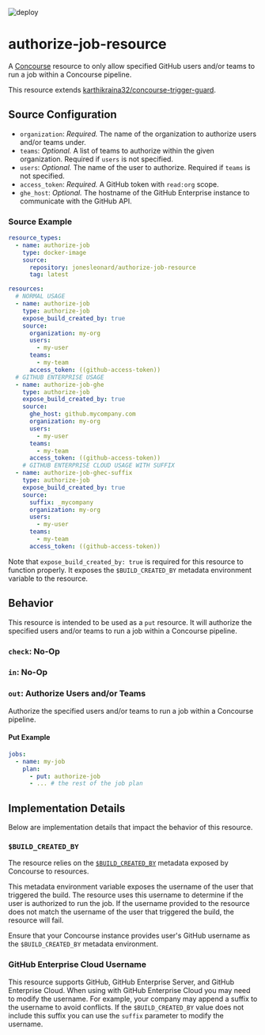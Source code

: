 ![deploy](https://github.com/jonesleonard/authorize-job-resource/actions/workflows/deploy.yml/badge.svg)

# authorize-job-resource

A [Concourse](https://concourse-ci.org/) resource to only allow specified GitHub users and/or teams to run a job within
a Concourse pipeline.

This resource
extends [karthikraina32/concourse-trigger-guard](https://github.com/karthikraina32/concourse-trigger-guard).

## Source Configuration

* `organization`: *Required.* The name of the organization to authorize users and/or teams under.
* `teams`: *Optional.* A list of teams to authorize within the given organization. Required if `users` is not specified.
* `users`: *Optional.* The name of the user to authorize. Required if `teams` is not specified.
* `access_token`: *Required.* A GitHub token with `read:org` scope.
* `ghe_host`: *Optional.* The hostname of the GitHub Enterprise instance to communicate with the GitHub API.

### Source Example

```yaml
resource_types:
  - name: authorize-job
    type: docker-image
    source:
      repository: jonesleonard/authorize-job-resource
      tag: latest

resources:
  # NORMAL USAGE
  - name: authorize-job
    type: authorize-job
    expose_build_created_by: true
    source:
      organization: my-org
      users:
        - my-user
      teams:
        - my-team
      access_token: ((github-access-token))
  # GITHUB ENTERPRISE USAGE
  - name: authorize-job-ghe
    type: authorize-job
    expose_build_created_by: true
    source:
      ghe_host: github.mycompany.com
      organization: my-org
      users:
        - my-user
      teams:
        - my-team
      access_token: ((github-access-token))
    # GITHUB ENTERPRISE CLOUD USAGE WITH SUFFIX
  - name: authorize-job-ghec-suffix
    type: authorize-job
    expose_build_created_by: true
    source:
      suffix: _mycompany
      organization: my-org
      users:
        - my-user
      teams:
        - my-team
      access_token: ((github-access-token))
```

Note that `expose_build_created_by: true` is required for this resource to function properly. It exposes the
`$BUILD_CREATED_BY` metadata environment variable to the resource.

## Behavior

This resource is intended to be used as a `put` resource. It will authorize the specified users and/or teams to run a
job within a Concourse pipeline.

### `check`: No-Op

### `in`: No-Op

### `out`: Authorize Users and/or Teams

Authorize the specified users and/or teams to run a job within a Concourse pipeline.

#### Put Example

```yaml
jobs:
  - name: my-job
    plan:
      - put: authorize-job
      - ... # the rest of the job plan
```

## Implementation Details

Below are implementation details that impact the behavior of this resource.

### `$BUILD_CREATED_BY`

The resource relies on
the [`$BUILD_CREATED_BY`](https://concourse-ci.org/implementing-resource-types.html#resource-metadata)
metadata exposed by Concourse to resources.

This metadata environment variable exposes the username of the user that triggered the build. The resource uses this
username to determine if the user is authorized to run the job. If the username provided to the resource does not match
the username of the user that triggered the build, the resource will fail.

Ensure that your Concourse instance provides user's GitHub username as the `$BUILD_CREATED_BY` metadata environment.

### GitHub Enterprise Cloud Username

This resource supports GitHub, GitHub Enterprise Server, and GitHub Enterprise Cloud. When using with GitHub Enterprise
Cloud you may need to modify the username. For example, your company may append a suffix to the username to avoid
conflicts. If the `$BUILD_CREATED_BY` value does not include this suffix you can use the `suffix` parameter to modify
the username.